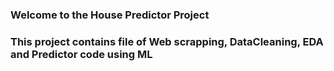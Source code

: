 ### Welcome to the House Predictor Project

### This project contains file of Web scrapping, DataCleaning, EDA and Predictor code using ML


